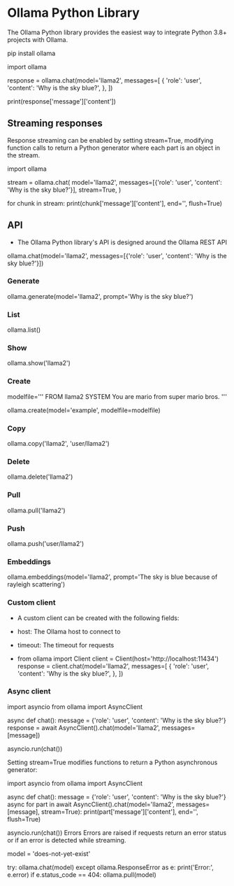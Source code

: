 # Ollama Python Library

The Ollama Python library provides the easiest way to integrate Python 3.8+ projects with Ollama.

pip install ollama


import ollama

response = ollama.chat(model='llama2', messages=[
  {
    'role': 'user',
    'content': 'Why is the sky blue?',
  },
])

print(response['message']['content'])


## Streaming responses
Response streaming can be enabled by setting stream=True, modifying function calls to return a Python generator where each part is an object in the stream.

import ollama

stream = ollama.chat(
    model='llama2',
    messages=[{'role': 'user', 'content': 'Why is the sky blue?'}],
    stream=True,
)

for chunk in stream:
  print(chunk['message']['content'], end='', flush=True)

## API
- The Ollama Python library's API is designed around the Ollama REST API

ollama.chat(model='llama2', messages=[{'role': 'user', 'content': 'Why is the sky blue?'}])

### Generate
ollama.generate(model='llama2', prompt='Why is the sky blue?')

### List
ollama.list()

### Show
ollama.show('llama2')

### Create
modelfile='''
FROM llama2
SYSTEM You are mario from super mario bros.
'''

ollama.create(model='example', modelfile=modelfile)

### Copy
ollama.copy('llama2', 'user/llama2')

### Delete
ollama.delete('llama2')

### Pull
ollama.pull('llama2')

### Push
ollama.push('user/llama2')

### Embeddings
ollama.embeddings(model='llama2', prompt='The sky is blue because of rayleigh scattering')

### Custom client
- A custom client can be created with the following fields:
- host: The Ollama host to connect to
- timeout: The timeout for requests

- from ollama import Client
client = Client(host='http://localhost:11434')
response = client.chat(model='llama2', messages=[
  {
    'role': 'user',
    'content': 'Why is the sky blue?',
  },
])

### Async client
import asyncio
from ollama import AsyncClient

async def chat():
  message = {'role': 'user', 'content': 'Why is the sky blue?'}
  response = await AsyncClient().chat(model='llama2', messages=[message])

asyncio.run(chat())

Setting stream=True modifies functions to return a Python asynchronous generator:

import asyncio
from ollama import AsyncClient

async def chat():
  message = {'role': 'user', 'content': 'Why is the sky blue?'}
  async for part in await AsyncClient().chat(model='llama2', messages=[message], stream=True):
    print(part['message']['content'], end='', flush=True)

asyncio.run(chat())
Errors
Errors are raised if requests return an error status or if an error is detected while streaming.

model = 'does-not-yet-exist'

try:
  ollama.chat(model)
except ollama.ResponseError as e:
  print('Error:', e.error)
  if e.status_code == 404:
    ollama.pull(model)
